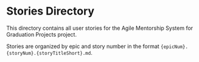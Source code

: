 # Stories Directory

This directory contains all user stories for the Agile Mentorship System for Graduation Projects project.

Stories are organized by epic and story number in the format `{epicNum}.{storyNum}.{storyTitleShort}.md`.